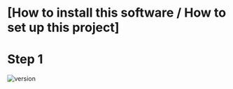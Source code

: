 # [How to install this software / How to set up this project]


# Step 1

![version](https://img.shields.io/badge/version-1.0.0-blue.svg)
